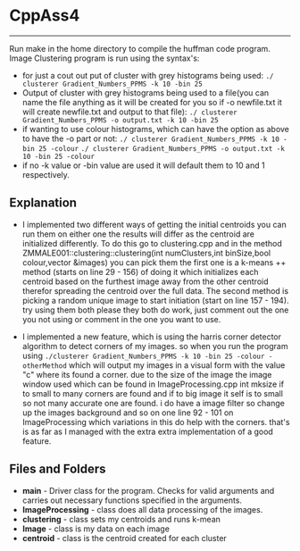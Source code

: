 # CppAss4
***
Run make in the home directory to compile the huffman code program.
Image Clustering program is run using the syntax's:
* for just a cout out put of cluster with grey histograms being used:
`./ clusterer Gradient_Numbers_PPMS -k 10 -bin 25`
* Output of cluster with grey histograms being used to a file(you can name the file anything as it will be created for you so if -o newfile.txt it will create newfile.txt and output to that file):
`./ clusterer Gradient_Numbers_PPMS -o output.txt -k 10 -bin 25`
* if wanting to use colour histograms, which can have the option as above to have the -o part or not:
`./ clusterer Gradient_Numbers_PPMS -k 10 -bin 25 -colour`
`./ clusterer Gradient_Numbers_PPMS -o output.txt -k 10 -bin 25 -colour`
* if no -k value or -bin value are used it will default them to 10 and 1 respectively.

## Explanation
* I implemented two different ways of getting the initial centroids you can run them on either one the results will differ as
 the centroid are initialized differently. To do this go to clustering.cpp and in the method
  ZMMALE001::clustering::clustering(int numClusters,int binSize,bool colour,vector<Image> &images) 
you can pick them the first one is a k-means ++ method (starts on line 29 - 156) of doing it which initializes each centroid based
 on the furthest image away from the other centroid therefor spreading the centroid over the full data. The second method 
 is picking a random unique image to start initiation (start on line 157 - 194). try using them both please they both do work, just comment out the one you not using or comment in the one you want to use.
 
* I implemented a new feature, which is using the harris corner detector algorithm to detect corners of my images. so when
 you run the program using `./clusterer Gradient_Numbers_PPMS -k 10 -bin 25 -colour -otherMethod` which will output my images
  in a visual form with the value "c" where its found a corner. due to the size of the image the image window used which can be found in ImageProcessing.cpp 
  int mksize if to small to many corners are found and if to big image it self is to small so not many accurate one are found. i do have a image filter so change up the images 
  background and so on one line 92 - 101 on ImageProcessing which variations in this do help with the corners.
  that's is as far as I managed with the extra extra implementation of a good feature. 

## Files and Folders
* **main** - Driver class for the program. Checks for valid arguments and carries out necessary functions specified in the arguments.
* **ImageProcessing** - class does all data processing of the images. 
* **clustering** - class sets my centroids and runs k-mean
* **Image** - class is my data on each image
* **centroid** - class is the centroid created for each cluster